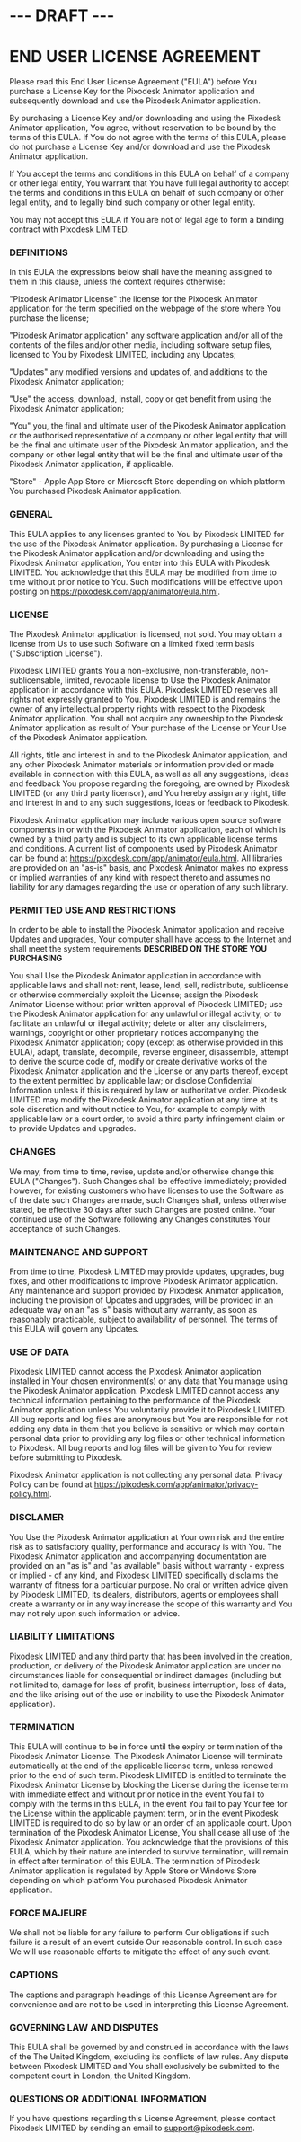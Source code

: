 # --- DRAFT ---


# END USER LICENSE AGREEMENT

Please read this End User License Agreement ("EULA") before You purchase a License Key for the Pixodesk Animator application and subsequently download and use the Pixodesk Animator application.

By purchasing a License Key and/or downloading and using the Pixodesk Animator application, You agree, without reservation to be bound by the terms of this EULA. If You do not agree with the terms of this EULA, please do not purchase a License Key and/or download and use the Pixodesk Animator application.

If You accept the terms and conditions in this EULA on behalf of a company or other legal entity, You warrant that You have full legal authority to accept the terms and conditions in this EULA on behalf of such company or other legal entity, and to legally bind such company or other legal entity.

You may not accept this EULA if You are not of legal age to form a binding contract with Pixodesk LIMITED.

### DEFINITIONS

In this EULA the expressions below shall have the meaning assigned to them in this clause, unless the context requires otherwise:

"Pixodesk Animator License" the license for the Pixodesk Animator application for the term specified on the webpage of the store where You purchase the license;

"Pixodesk Animator application" any software application and/or all of the contents of the files and/or other media, including software setup files, licensed to You by Pixodesk LIMITED, including any Updates;

"Updates" any modified versions and updates of, and additions to the Pixodesk Animator application;

"Use" the access, download, install, copy or get benefit from using the Pixodesk Animator application;

"You" you, the final and ultimate user of the Pixodesk Animator application or the authorised representative of a company or other legal entity that will be the final and ultimate user of the Pixodesk Animator application, and the company or other legal entity that will be the final and ultimate user of the Pixodesk Animator application, if applicable.

"Store" - Apple App Store or Microsoft Store depending on which platform You purchased Pixodesk Animator application.


### GENERAL

This EULA applies to any licenses granted to You by Pixodesk LIMITED for the use of the Pixodesk Animator application.
By purchasing a License for the Pixodesk Animator application and/or downloading and using the Pixodesk Animator application, You enter into this EULA with Pixodesk LIMITED.
You acknowledge that this EULA may be modified from time to time without prior notice to You. Such modifications will be effective upon posting on 
<https://pixodesk.com/app/animator/eula.html>.


### LICENSE

The Pixodesk Animator application is licensed, not sold.
You may obtain a license from Us to use such Software on a limited fixed term basis ("Subscription License").

Pixodesk LIMITED  grants You a non-exclusive, non-transferable, non-sublicensable, limited, revocable license to Use the Pixodesk Animator application in accordance with this EULA. Pixodesk LIMITED  reserves all rights not expressly granted to You.
Pixodesk LIMITED is and remains the owner of any intellectual property rights with respect to the Pixodesk Animator application. You shall not acquire any ownership to the Pixodesk Animator application as result of Your purchase of the License or Your Use of the Pixodesk Animator application.

All rights, title and interest in and to the Pixodesk Animator application, and any other Pixodesk Animator materials or information provided or made available in connection with this EULA, as well as all any suggestions, ideas and feedback You propose regarding the foregoing, are owned by Pixodesk LIMITED (or any third party licensor), and You hereby assign any right, title and interest in and to any such suggestions, ideas or feedback to Pixodesk. 

Pixodesk Animator application may include various open source software components in or with the Pixodesk Animator application, each of which is owned by a third party and is subject to its own applicable license terms and conditions. A current list of components used by Pixodesk Animator can be found at <https://pixodesk.com/app/animator/eula.html>. All libraries are provided on an "as-is" basis, and Pixodesk Animator makes no express or implied warranties of any kind with respect thereto and assumes no liability for any damages regarding the use or operation of any such library.


### PERMITTED USE AND RESTRICTIONS

In order to be able to install the Pixodesk Animator application and receive Updates and upgrades, Your computer shall have access to the Internet and shall meet the system requirements **DESCRIBED ON THE STORE YOU PURCHASING**

You shall Use the Pixodesk Animator application in accordance with applicable laws and shall not:
rent, lease, lend, sell, redistribute, sublicense or otherwise commercially exploit the License;
assign the Pixodesk Animator License without prior written approval of Pixodesk LIMITED;
use the Pixodesk Animator application for any unlawful or illegal activity, or to facilitate an unlawful or illegal activity;
delete or alter any disclaimers, warnings, copyright or other proprietary notices accompanying the Pixodesk Animator application;
copy (except as otherwise provided in this EULA), adapt, translate, decompile, reverse engineer, disassemble, attempt to derive the source code of, modify or create derivative works of the Pixodesk Animator application and the License or any parts thereof, except to the extent permitted by applicable law; 
or disclose Confidential Information unless if this is required by law or authoritative order.
Pixodesk LIMITED may modify the Pixodesk Animator application at any time at its sole discretion and without notice to You, for example to comply with applicable law or a court order, to avoid a third party infringement claim or to provide Updates and upgrades.


### CHANGES 

We may, from time to time, revise, update and/or otherwise change this EULA ("Changes"). Such Changes shall be effective immediately; provided however, for existing customers who have licenses to use the Software as of the date such Changes are made, such Changes shall, unless otherwise stated, be effective 30 days after such Changes are posted online. Your continued use of the Software following any Changes constitutes Your acceptance of such Changes.


### MAINTENANCE AND SUPPORT

From time to time, Pixodesk LIMITED may provide updates, upgrades, bug fixes, and other modifications to improve Pixodesk Animator application.
Any maintenance and support provided by Pixodesk Animator application, including the provision of Updates and upgrades, will be provided in an adequate way on an "as is" basis without any warranty, as soon as reasonably practicable, subject to availability of personnel.
The terms of this EULA will govern any Updates.


### USE OF DATA

Pixodesk LIMITED cannot access the Pixodesk Animator application installed in Your chosen environment(s) or any data that You manage using the Pixodesk Animator application. Pixodesk LIMITED cannot access any technical information pertaining to the performance of the Pixodesk Animator application unless You voluntarily provide it to Pixodesk LIMITED. 
All bug reports and log files are anonymous but You are responsible for not adding any data in them that you believe is sensitive or which may contain personal data prior to providing any log files or other technical information to Pixodesk. 
All bug reports and log files will be given to You for review before submitting to Pixodesk.

Pixodesk Animator application is not collecting any personal data. Privacy Policy can be found at <https://pixodesk.com/app/animator/privacy-policy.html>.


### DISCLAMER

You Use the Pixodesk Animator application at Your own risk and the entire risk as to satisfactory quality, performance and accuracy is with You.
The Pixodesk Animator application and accompanying documentation are provided on an "as is" and "as available" basis without warranty - express or implied - of any kind, and Pixodesk LIMITED specifically disclaims the warranty of fitness for a particular purpose. No oral or written advice given by Pixodesk LIMITED, its dealers, distributors, agents or employees shall create a warranty or in any way increase the scope of this warranty and You may not rely upon such information or advice.


### LIABILITY LIMITATIONS

Pixodesk LIMITED and any third party that has been involved in the creation, production, or delivery of the Pixodesk Animator application are under no circumstances liable for consequential or indirect damages (including but not limited to, damage for loss of profit, business interruption, loss of data, and the like arising out of the use or inability to use the Pixodesk Animator application).


### TERMINATION

This EULA will continue to be in force until the expiry or termination of the Pixodesk Animator License. 
The Pixodesk Animator License will terminate automatically at the end of the applicable license term, unless renewed prior to the end of such term.
Pixodesk LIMITED is entitled to terminate the Pixodesk Animator License by blocking the License during the license term with immediate effect and without prior notice in the event You fail to comply with the terms in this EULA, in the event You fail to pay Your fee for the License within the applicable payment term, or in the event Pixodesk LIMITED is required to do so by law or an order of an applicable court. 
Upon termination of the Pixodesk Animator License, You shall cease all use of the Pixodesk Animator application.
You acknowledge that the provisions of this EULA, which by their nature are intended to survive termination, will remain in effect after termination of this EULA.
The termination of Pixodesk Animator application is regulated by Apple Store or Windows Store depending on which platform You purchased Pixodesk Animator application.


### FORCE MAJEURE 

We shall not be liable for any failure to perform Our obligations if such failure is a result of an event outside Our reasonable control. In such case We will use reasonable efforts to mitigate the effect of any such event.


### CAPTIONS

The captions and paragraph headings of this License Agreement are for convenience and are not to be used in interpreting this License Agreement.


### GOVERNING LAW AND DISPUTES

This EULA shall be governed by and construed in accordance with the laws of the The United Kingdom, excluding its conflicts of law rules.
Any dispute between Pixodesk LIMITED and You shall exclusively be submitted to the competent court in London, the United Kingdom.


### QUESTIONS OR ADDITIONAL INFORMATION

If you have questions regarding this License Agreement, please contact Pixodesk LIMITED by sending an email to <support@pixodesk.com>.
